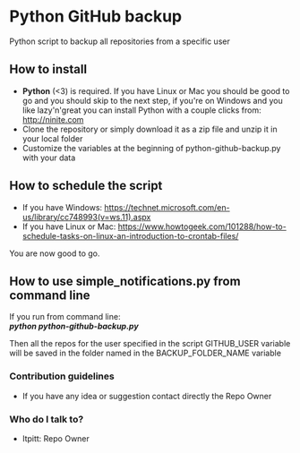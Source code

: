 # Python GitHub backup
Python script to backup all repositories from a specific user

## How to install
* **Python** (<3) is required. If you have Linux or Mac you should be good to go and you should skip to the next step, if you're on Windows and you like lazy'n'great you can install Python with a couple clicks from: http://ninite.com
* Clone the repository or simply download it as a zip file and unzip it in your local folder
* Customize the variables at the beginning of python-github-backup.py with your data

## How to schedule the script  
* If you have Windows: https://technet.microsoft.com/en-us/library/cc748993(v=ws.11).aspx
* If you have Linux or Mac: https://www.howtogeek.com/101288/how-to-schedule-tasks-on-linux-an-introduction-to-crontab-files/

You are now good to go.

## How to use simple_notifications.py from command line
If you run from command line:    
***python python-github-backup.py***    

Then all the repos for the user specified in the script GITHUB_USER variable will be saved in the folder named in the BACKUP_FOLDER_NAME variable
  
### Contribution guidelines ###

* If you have any idea or suggestion contact directly the Repo Owner

### Who do I talk to? ###

* ltpitt: Repo Owner
